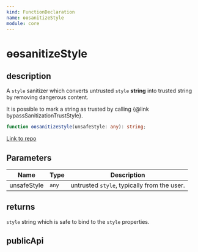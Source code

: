 ```yaml
---
kind: FunctionDeclaration
name: ɵɵsanitizeStyle
module: core
---
```


# ɵɵsanitizeStyle

## description

A `style` sanitizer which converts untrusted `style` **string** into trusted string by removing
dangerous content.

It is possible to mark a string as trusted by calling {@link bypassSanitizationTrustStyle}.

```ts
function ɵɵsanitizeStyle(unsafeStyle: any): string;
```

[Link to repo](https://github.com/timdeschryver/angular/blob/master/packages/core/src/sanitization/sanitization.ts#L59-L68)

## Parameters

| Name        | Type  | Description                                 |
| ----------- | ----- | ------------------------------------------- |
| unsafeStyle | `any` | untrusted `style`, typically from the user. |

## returns

`style` string which is safe to bind to the `style` properties.

## publicApi
